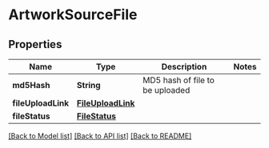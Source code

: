 # ArtworkSourceFile

## Properties
Name | Type | Description | Notes
------------ | ------------- | ------------- | -------------
**md5Hash** | **String** | MD5 hash of file to be uploaded | 
**fileUploadLink** | [**FileUploadLink**](FileUploadLink.md) |  | 
**fileStatus** | [**FileStatus**](FileStatus.md) |  | 

[[Back to Model list]](../README.md#documentation-for-models) [[Back to API list]](../README.md#documentation-for-api-endpoints) [[Back to README]](../README.md)


